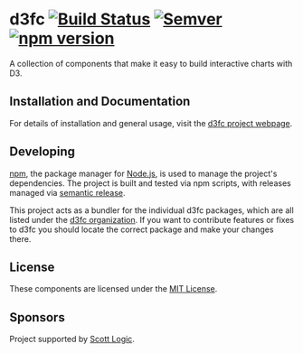 # d3fc [![Build Status](https://travis-ci.org/d3fc/d3fc.svg?branch=master)](https://travis-ci.org/d3fc/d3fc) [![Semver](http://img.shields.io/SemVer/2.0.0.png)](http://semver.org/spec/v2.0.0.html) [![npm version](https://badge.fury.io/js/d3fc.svg)](https://badge.fury.io/js/d3fc)

A collection of components that make it easy to build interactive charts with D3.

## Installation and Documentation

For details of installation and general usage, visit the [d3fc project webpage](http://d3fc.io/).

## Developing

[npm](https://www.npmjs.com/), the package manager for [Node.js](https://nodejs.org/), is used to manage the project's dependencies. The project is built and tested via npm scripts, with releases managed via [semantic release](https://github.com/semantic-release/semantic-release).

This project acts as a bundler for the individual d3fc packages, which are all listed under the [d3fc organization](https://github.com/d3fc). If you want to contribute features or fixes to d3fc you should locate the correct package and make your changes there.

## License

These components are licensed under the [MIT License](http://opensource.org/licenses/MIT).

## Sponsors

Project supported by [Scott Logic](http://www.scottlogic.com).
